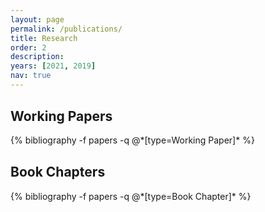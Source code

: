 ```yaml
---
layout: page
permalink: /publications/
title: Research 
order: 2
description: 
years: [2021, 2019]
nav: true
---
```


<style>
.myDiv {
    margin: 30px 0px 30px 0px;
}
</style>


<div class="publications">

<!--
{% for y in page.years %}
  <h2 class="year">{{y}}</h2>
  {% bibliography -f papers -q @*[year={{y}} & abbr={{"Working Paper"}}]* %}
{% endfor %}
-->

<div class="myDiv">
<h2> Working Papers </h2>
{% bibliography -f papers -q @*[type=Working Paper]* %}
</div>

<div class="myDiv">
<h2> Book Chapters </h2>
{% bibliography -f papers -q @*[type=Book Chapter]* %}
</div>

</div>
